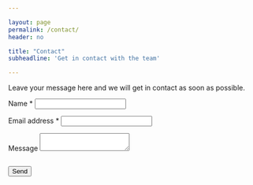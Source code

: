 ```yaml
---

layout: page
permalink: /contact/
header: no

title: "Contact"
subheadline: 'Get in contact with the team'

---
```


Leave your message here and we will get in contact as soon as possible.

<form 
	name="ContactFrom" 
	method="POST" 
	id="contact-form" 
	class="contact-form" 
	data-netlify="true" 
	action="/contact/thanks/"
>
	<input type="hidden" name="subject" value="7T contact contact" />
	<p class="form-row">
		<label id="contact-form-name-label" for="contact-form-name" class="form-label">Name *</label>
		<input type="text" name="name" id="contact-form-name" 
			aria-labelledby="contact-form-name-label" class="form-input"/>
	</p>
	<p class="form-row">
		<label id="contact-form-email-label" for="contact-form-email" class="form-label">Email address *</label>
		<input type="email" name="email" id="contact-form-email" 
			aria-labelledby="contact-form-email-label" class="form-input" required/>
	</p>
	<p class="form-row">
		<label id="contact-form-message-label" for="contact-form-message" class="form-label">Message</label>
		<textarea name="message" id="contact-form-message" 
			aria-labelledby="contact-form-message-label" class="form-textarea" rows="2" required></textarea>
	</p>
	<p class="form-row"><div data-netlify-recaptcha="true" class="form-row"></div></p>
	<p class="hidden" style="visibility: hidden; height: 0;">
		<label id="contact-form-bot-label">Don't fill this out if you're human: <input name="" 
			aria-labelledby="contact-form-bot-label" /></label>
	</p>
	<p class="form-row form-submit">
		<button type="submit" class="button">Send</button>
	</p>
</form>